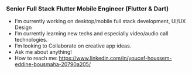 ### Senior Full Stack Flutter Mobile Engineer (Flutter & Dart)

- I’m currently working on desktop/mobile full stack development, UI/UX Design
- I’m currently learning new techs and especially video/audio call technologies.
- I’m looking to Collaborate on creative app ideas.
- Ask me about anything!
- How to reach me: https://www.linkedin.com/in/youcef-houssem-eddine-bousmaha-20790a205/
